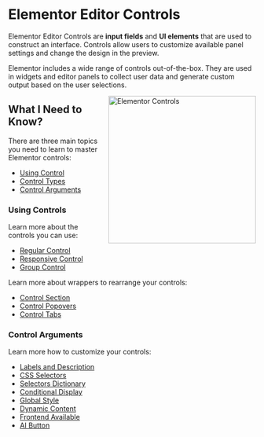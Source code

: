 # Elementor Editor Controls

<Badge type="tip" vertical="top" text="Elementor Core" /> <Badge type="warning" vertical="top" text="Advanced" />

Elementor Editor Controls are **input fields** and **UI elements** that are used to construct an interface. Controls allow users to customize available panel settings and change the design in the preview.

Elementor includes a wide range of controls out-of-the-box. They are used in widgets and editor panels to collect user data and generate custom output based on the user selections.

<img :src="$withBase('/assets/img/elementor-controls.png')" alt="Elementor Controls" style="float: right; width: 300px; margin-left: 20px; margin-bottom: 20px;">

## What I Need to Know?

There are three main topics you need to learn to master Elementor controls:

* [Using Control](#using-controls)
* [Control Types](#control-types)
* [Control Arguments](#control-arguments)

### Using Controls

Learn more about the controls you can use:

* [Regular Control](./regular-control/)
* [Responsive Control](./responsive-control/)
* [Group Control](./group-control/)

Learn more about wrappers to rearrange your controls:

* [Control Section](./control-section/)
* [Control Popovers](./control-popovers/)
* [Control Tabs](./control-tabs/)

### Control Arguments

Learn more how to customize your controls:

* [Labels and Description](./labels-description/)
* [CSS Selectors](./selectors/)
* [Selectors Dictionary](./selectors-dictionary/)
* [Conditional Display](./conditional-display/)
* [Global Style](./global-style/)
* [Dynamic Content](./dynamic-content/)
* [Frontend Available](./frontend-available/)
* [AI Button](./ai/)
